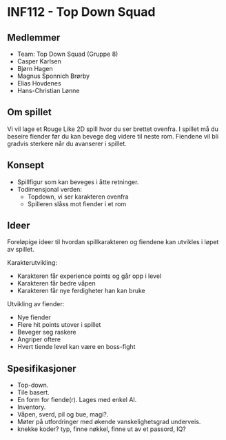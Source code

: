 # INF112 - Top Down Squad

## Medlemmer
* Team: Top Down Squad (Gruppe 8)
* Casper Karlsen
* Bjørn Hagen
* Magnus Sponnich Brørby
* Elias Hovdenes
* Hans-Christian Lønne

## Om spillet
Vi vil lage et Rouge Like 2D spill hvor du ser brettet ovenfra. I spillet må du beseire fiender før du kan bevege deg videre til neste rom. Fiendene vil bli gradvis sterkere når du avanserer i spillet.

## Konsept

* Spillfigur som kan beveges i åtte retninger.
* Todimensjonal verden:
    * Topdown, vi ser karakteren ovenfra
    * Spilleren slåss mot fiender i et rom

## Ideer
Foreløpige ideer til hvordan spillkarakteren og fiendene kan utvikles i løpet av spillet.

Karakterutvikling:
* Karakteren får experience points og går opp i level
* Karakteren får bedre våpen
* Karakteren får nye ferdigheter han kan bruke

Utvikling av fiender:
* Nye fiender
* Flere hit points utover i spillet
* Beveger seg raskere
* Angriper oftere
* Hvert tiende level kan være en boss-fight

## Spesifikasjoner
* Top-down.
* Tile basert.
* En form for fiende(r). Lages med enkel AI.
* Inventory.
* Våpen, sverd, pil og bue, magi?.
* Møter på utfordringer med økende vanskelighetsgrad underveis.
* knekke koder? typ, finne nøkkel, finne ut av et passord, IQ?
